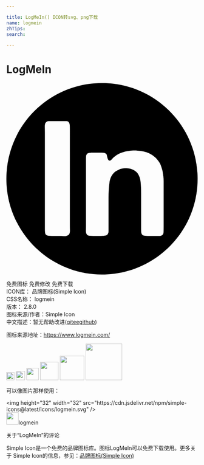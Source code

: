 ```yaml
---

title: LogMeIn() ICON转svg、png下载
name: logmein
zhTips: 
search: 

---
```


# LogMeIn  <small style="font-size: 60%;font-weight: 100"></small>

<div id="svg" class="svg-wrap">
<svg role="img" xmlns="http://www.w3.org/2000/svg" viewBox="0 0 24 24"><title>LogMeIn icon</title><path d="M12 0C5.372 0 0 5.373 0 12s5.372 12 12 12 12-5.373 12-12S18.628 0 12 0zM5.379 4.768h1.74c.147 0 .288.004.424.01a.376.376 0 01.303.152.684.684 0 01.11.364c.007.149.01.31.01.484v12.093c0 .176.004.37.01.587.006.216-.024.377-.091.485-.054.094-.174.17-.363.222a.754.754 0 01-.304.02 2.533 2.533 0 00-.323-.02H5.702c-.149 0-.286-.006-.415-.02a.572.572 0 01-.314-.12.48.48 0 01-.12-.304 4.164 4.164 0 01-.02-.424V6.203c0-.188-.004-.41-.01-.667-.007-.255.024-.437.09-.545a.595.595 0 01.264-.202c.04 0 .078-.004.11-.01a.536.536 0 01.092-.011zm10.527 3.687c.201-.008.386-.001.548.019.565.032 1.053.144 1.464.338.539.257.963.634 1.273 1.133.095.148.168.307.222.475.055.169.11.34.164.515.026.108.042.21.05.304.005.094.023.19.05.284 0 .08.007.134.02.16.027.19.04.385.04.587v5.661c0 .257-.004.503-.01.738-.008.237-.105.39-.294.456a.91.91 0 01-.283.04h-1.415c-.163 0-.307-.01-.435-.03a.418.418 0 01-.293-.173.613.613 0 01-.09-.313 8.825 8.825 0 01-.01-.416v-4.426c0-.5-.02-.961-.06-1.386-.042-.424-.163-.785-.365-1.082a1.427 1.427 0 00-.668-.51c-.186-.095-.488-.156-.827-.156-.397 0-.74.083-.912.207-.139.057-.26.124-.362.197-.433.31-.688.762-.77 1.354-.08.594-.123 1.261-.123 2.002v4.125c0 .121-.02.223-.06.304a.42.42 0 01-.323.262c-.149.027-.33.04-.545.04H10.88c-.15 0-.297-.006-.446-.02-.148-.013-.256-.06-.323-.142-.095-.12-.139-.294-.131-.525.006-.23.009-.446.009-.647V9.6c0-.147.004-.282.01-.403a.507.507 0 01.112-.305.24.24 0 01.132-.09c.06-.02.124-.037.191-.05h.102c.068-.014.138-.022.212-.022h1.06c.109 0 .214.005.316.012.1.006.19.023.271.05.095.04.16.1.193.181.03.072.03.147.054.24.056.23.118.486.291.508.08.01.159-.025.224-.09.031-.022.114-.11.14-.144.095-.114.28-.278.388-.346.078-.058.142-.1.202-.136.192-.134.483-.261.832-.36.014-.006.028-.012.042-.016.112-.036.225-.062.342-.077l.159-.029c.224-.038.442-.06.643-.068Z"/></svg>
</div>
<detail full-name='logmein'></detail>

<div class="detail-page">
<p>
<span><span class="badge-success badge">免费图标</span> <span class="badge-success badge">免费修改</span>  <span class="badge-success badge">免费下载</span> </span>
<br/>
<span>
ICON库：
<span class="badge-secondary badge">品牌图标(Simple Icon)</span> 
</span>
<br/>
<span>
CSS名称：
<span class="badge-secondary badge">logmein</span> 
</span>

<br/>
<span>
版本：
<span class="badge-secondary badge">2.8.0</span> 
</span>
<br/>
<span>图标来源/作者：<span class="badge-light badge">Simple Icon</span></span> 
<br/>
<span class="zh-detail">中文描述：暂无<span class="help-link"><span>帮助改进</span>(<a href="https://gitee.com/liuwave/icon-helper/edit/master/json/brands/logmein.json" target="_blank" rel="noopener noreferrer">gitee</a><a href="https://github.com/liuwave/icon-helper/edit/master/json/brands/logmein.json" target="_blank" rel="noopener noreferrer">github</a></span>)</span><br/>
</p>
</div><div class="description description alert alert-light"><p>图标来源地址：<a href="https://www.logmein.com/" target="_blank" rel="noopener noreferrer">https://www.logmein.com/</a></p></div>
<div class="alert alert-dark">
<img height="21" width="21" src="https://cdn.jsdelivr.net/npm/simple-icons@latest/icons/logmein.svg" />
<img height="24" width="24" src="https://cdn.jsdelivr.net/npm/simple-icons@latest/icons/logmein.svg" />
<img height="32" width="32" src="https://cdn.jsdelivr.net/npm/simple-icons@latest/icons/logmein.svg" />
<img height="48" width="48" src="https://cdn.jsdelivr.net/npm/simple-icons@latest/icons/logmein.svg" />
<img height="64" width="64" src="https://cdn.jsdelivr.net/npm/simple-icons@latest/icons/logmein.svg" />
<img height="96" width="96" src="https://cdn.jsdelivr.net/npm/simple-icons@latest/icons/logmein.svg" />

</div>
<div>
  <p>可以像图片那样使用：    
  </p>
  <div class="alert alert-primary" style="font-size: 14px">
    &lt;img height="32" width="32" src="https://cdn.jsdelivr.net/npm/simple-icons@latest/icons/logmein.svg" /&gt;
    <copy-btn content='<img height="32" width="32" src="https://cdn.jsdelivr.net/npm/simple-icons@latest/icons/logmein.svg" />'></copy-btn>
  </div>
  <div class="alert alert-secondary">
    <img height="32" width="32" src="https://cdn.jsdelivr.net/npm/simple-icons@latest/icons/logmein.svg" />logmein
    <copy-btn content="logmein" btn-title="复制图标名称"></copy-btn>
  </div>
</div>

<Vssue title="关于“LogMeIn”的评论" >关于“LogMeIn”的评论</Vssue>


<div><p>Simple Icon是一个免费的品牌图标库。图标LogMeIn可以免费下载使用。更多关于  Simple Icon的信息，参见：<a target="_blank" href="https://iconhelper.cn/brands.html">品牌图标(Simple Icon)</a>
</p></div>
